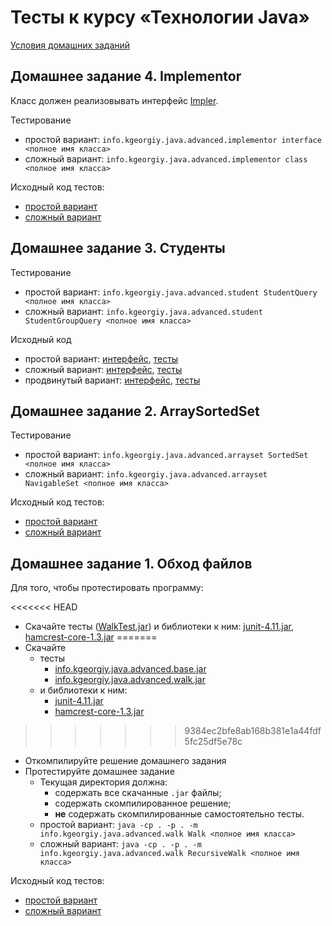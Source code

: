 # Тесты к курсу «Технологии Java»

[Условия домашних заданий](http://www.kgeorgiy.info/courses/java-advanced/homeworks.html)

## Домашнее задание 4. Implementor

Класс должен реализовывать интерфейс
[Impler](modules/info.kgeorgiy.java.advanced.implementor/info/kgeorgiy/java/advanced/implementor/Impler.java).

Тестирование

 * простой вариант:
    ```info.kgeorgiy.java.advanced.implementor interface <полное имя класса>```
 * сложный вариант:
    ```info.kgeorgiy.java.advanced.implementor class <полное имя класса>```

Исходный код тестов:

* [простой вариант](modules/info.kgeorgiy.java.advanced.implementor/info/kgeorgiy/java/advanced/implementor/InterfaceImplementorTest.java)
* [сложный вариант](modules/info.kgeorgiy.java.advanced.implementor/info/kgeorgiy/java/advanced/implementor/ClassImplementorTest.java)


## Домашнее задание 3. Студенты

Тестирование

 * простой вариант:
    ```info.kgeorgiy.java.advanced.student StudentQuery <полное имя класса>```
 * сложный вариант:
    ```info.kgeorgiy.java.advanced.student StudentGroupQuery <полное имя класса>```

Исходный код

 * простой вариант:
    [интерфейс](modules/info.kgeorgiy.java.advanced.student/info/kgeorgiy/java/advanced/student/StudentQuery.java),
    [тесты](modules/info.kgeorgiy.java.advanced.student/info/kgeorgiy/java/advanced/student/FullStudentQueryTest.java)
 * сложный вариант:
    [интерфейс](modules/info.kgeorgiy.java.advanced.student/info/kgeorgiy/java/advanced/student/StudentGroupQuery.java),
    [тесты](modules/info.kgeorgiy.java.advanced.student/info/kgeorgiy/java/advanced/student/FullStudentGroupQueryTest.java)
 * продвинутый вариант:
    [интерфейс](modules/info.kgeorgiy.java.advanced.student/info/kgeorgiy/java/advanced/student/AdvancedStudentGroupQuery.java),
    [тесты](modules/info.kgeorgiy.java.advanced.student/info/kgeorgiy/java/advanced/student/AdvancedStudentGroupQueryTest.java)


## Домашнее задание 2. ArraySortedSet

Тестирование

 * простой вариант:
    ```info.kgeorgiy.java.advanced.arrayset SortedSet <полное имя класса>```
 * сложный вариант:
    ```info.kgeorgiy.java.advanced.arrayset NavigableSet <полное имя класса>```

Исходный код тестов:

 * [простой вариант](modules/info.kgeorgiy.java.advanced.arrayset/info/kgeorgiy/java/advanced/arrayset/SortedSetTest.java)
 * [сложный вариант](modules/info.kgeorgiy.java.advanced.arrayset/info/kgeorgiy/java/advanced/arrayset/NavigableSetTest.java)


## Домашнее задание 1. Обход файлов

Для того, чтобы протестировать программу:

<<<<<<< HEAD
 * Скачайте тесты ([WalkTest.jar](artifacts/WalkTest.jar)) и библиотеки к ним:
    [junit-4.11.jar](out/production/java-advanced-2019/junit-4.11.jar), [hamcrest-core-1.3.jar](out/production/java-advanced-2019/hamcrest-core-1.3.jar)
=======
 * Скачайте
    * тесты
        * [info.kgeorgiy.java.advanced.base.jar](artifacts/info.kgeorgiy.java.advanced.base.jar)
        * [info.kgeorgiy.java.advanced.walk.jar](artifacts/info.kgeorgiy.java.advanced.walk.jar)
    * и библиотеки к ним:
        * [junit-4.11.jar](lib/junit-4.11.jar)
        * [hamcrest-core-1.3.jar](lib/hamcrest-core-1.3.jar)
>>>>>>> 9384ec2bfe8ab168b381e1a44fdf5fc25df5e78c
 * Откомпилируйте решение домашнего задания
 * Протестируйте домашнее задание
    * Текущая директория должна:
       * содержать все скачанные `.jar` файлы;
       * содержать скомпилированное решение;
       * __не__ содержать скомпилированные самостоятельно тесты.
    * простой вариант:
        ```java -cp . -p . -m info.kgeorgiy.java.advanced.walk Walk <полное имя класса>```
    * сложный вариант:
        ```java -cp . -p . -m info.kgeorgiy.java.advanced.walk RecursiveWalk <полное имя класса>```

Исходный код тестов:

 * [простой вариант](modules/info.kgeorgiy.java.advanced.walk/info/kgeorgiy/java/advanced/walk/WalkTest.java)
 * [сложный вариант](modules/info.kgeorgiy.java.advanced.walk/info/kgeorgiy/java/advanced/walk/RecursiveWalkTest.java)
